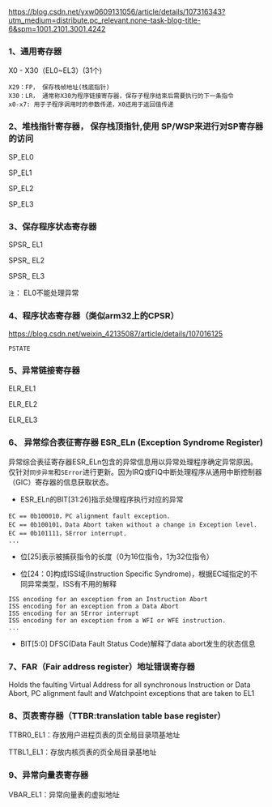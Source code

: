 https://blog.csdn.net/yxw0609131056/article/details/107316343?utm_medium=distribute.pc_relevant.none-task-blog-title-6&spm=1001.2101.3001.4242

### 1、通用寄存器

X0 - X30（EL0~EL3）(31个)

```
X29：FP， 保存栈帧地址(栈底指针) 
X30：LR， 通常称X30为程序链接寄存器，保存子程序结束后需要执行的下一条指令 
x0-x7: 用于子程序调用时的参数传递，X0还用于返回值传递
```

### 2、堆栈指针寄存器， 保存栈顶指针,使用 SP/WSP来进行对SP寄存器的访问 

 SP_EL0 

 SP_EL1

 SP_EL2

 SP_EL3

### 3、保存程序状态寄存器

SPSR_ EL1 

SPSR_ EL2

SPSR_ EL3 

`注`： EL0不能处理异常 

### 4、程序状态寄存器（类似arm32上的CPSR）

https://blog.csdn.net/weixin_42135087/article/details/107016125

`PSTATE`

### 5、异常链接寄存器

 ELR_EL1 

 ELR_EL2

 ELR_EL3

### 6、 异常综合表征寄存器  ESR_ELn  **(Exception Syndrome Register)** 

 异常综合表征寄存器ESR_ELn包含的异常信息用以异常处理程序确定异常原因。仅针对`同步异常`和`SError`进行更新。因为IRQ或FIQ中断处理程序从通用中断控制器（GIC）寄存器的信息获取状态。 

- ESR_ELn的BIT[31:26]指示处理程序执行对应的异常 

```
EC == 0b100010，PC alignment fault exception. 
EC == 0b100101，Data Abort taken without a change in Exception level.
EC == 0b101111，SError interrupt.
...
```

-  位[25]表示被捕获指令的长度（0为16位指令，1为32位指令） 

-  位[24：0]构成ISS域(Instruction Specific Syndrome)，根据EC域指定的不同异常类型，ISS有不用的解释 

```
ISS encoding for an exception from an Instruction Abort
ISS encoding for an exception from a Data Abort
ISS encoding for an SError interrupt
ISS encoding for an exception from a WFI or WFE instruction.
...
```

-  BIT[5:0] DFSC(Data Fault Status Code)解释了data abort发生的状态信息 

### 7、FAR（Fair address register）地址错误寄存器

  Holds the faulting Virtual Address for all synchronous Instruction or Data Abort, PC alignment fault
and Watchpoint exceptions that are taken to EL1  

### 8、页表寄存器（TTBR:translation table base register）

TTBR0_EL1：存放用户进程页表的页全局目录项基地址

TTBL1_EL1：存放内核页表的页全局目录基地址

### 9、异常向量表寄存器

VBAR_EL1：异常向量表的虚拟地址